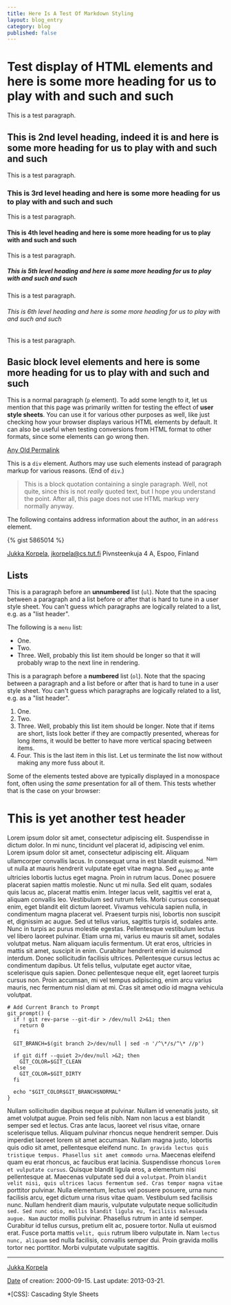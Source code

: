 ```yaml
---
title: Here Is A Test Of Markdown Styling
layout: blog_entry
category: blog
published: false
---
```


# Test display of HTML elements and here is some more heading for us to play with and such and such

This is a test paragraph.

## This is 2nd level heading, indeed it is and here is some more heading for us to play with and such and such

This is a test paragraph.

### This is 3rd level heading and here is some more heading for us to play with and such and such

This is a test paragraph.

#### This is 4th level heading and here is some more heading for us to play with and such and such

This is a test paragraph.

##### This is 5th level heading and here is some more heading for us to play with and such and such

This is a test paragraph.

###### This is 6th level heading and here is some more heading for us to play with and such and such

This is a test paragraph.

## Basic block level elements and here is some more heading for us to play with and such and such

This is a normal paragraph (`p` element). To add some length to it, let us mention that this page was primarily written for testing the effect of **user style sheets**. You can use it for various other purposes as well, like just checking how your browser displays various HTML elements by default. It can also be useful when testing conversions from HTML format to other formats, since some elements can go wrong then.

[Any Old Permalink](http://www.cs.tut.fi/~jkorpela/www/testel.html "Permalink to Test display of HTML elements")

This is a `div` element. Authors may use such elements instead of paragraph markup for various reasons. (End of `div`.)

> This is a block quotation containing a single paragraph. Well, not quite, since this is not _really_ quoted text, but I hope you understand the point. After all, this page does not use HTML markup very normally anyway.

The following contains address information about the author, in an `address` element.

{% gist 5865014 %}

[Jukka Korpela][1], [jkorpela@cs.tut.fi][2]
Pivnsteenkuja 4 A, Espoo, Finland

## Lists

This is a paragraph before an **unnumbered** list (`ul`). Note that the spacing between a paragraph and a list before or after that is hard to tune in a user style sheet. You can't guess which paragraphs are logically related to a list, e.g. as a "list header".

The following is a `menu` list:

* One.
* Two.
* Three. Well, probably this list item should be longer so that it will probably wrap to the next line in rendering.

This is a paragraph before a **numbered** list (`ol`). Note that the spacing between a paragraph and a list before or after that is hard to tune in a user style sheet. You can't guess which paragraphs are logically related to a list, e.g. as a "list header".

1. One.
2. Two.
3. Three. Well, probably this list item should be longer. Note that if items are short, lists look better if they are compactly presented, whereas for long items, it would be better to have more vertical spacing between items.
4. Four. This is the last item in this list. Let us terminate the list now without making any more fuss about it.

Some of the elements tested above are typically displayed in a monospace font, often using the _same_ presentation for all of them. This tests whether that is the case on your browser:

# This is yet another test header

Lorem ipsum dolor sit amet, consectetur adipiscing elit. Suspendisse in dictum dolor. In mi nunc, tincidunt vel placerat id, adipiscing vel enim. Lorem ipsum dolor sit amet, consectetur adipiscing elit. Aliquam ullamcorper convallis lacus. In consequat urna in est blandit euismod. <sup>Nam</sup> ut nulla at mauris hendrerit vulputate eget vitae magna. Sed <sub>eu leo ac</sub> ante ultricies lobortis luctus eget magna. Proin in rutrum lacus. Donec posuere placerat sapien mattis molestie. Nunc ut mi nulla. Sed elit quam, sodales quis lacus ac, placerat mattis enim. Integer lacus velit, sagittis vel erat a, aliquam convallis leo. Vestibulum sed rutrum felis. Morbi cursus consequat enim, eget blandit elit dictum laoreet. Vivamus vehicula sapien nulla, in condimentum magna placerat vel. Praesent turpis nisi, lobortis non suscipit et, dignissim ac augue. Sed ut tellus varius, sagittis turpis id, sodales ante. Nunc in turpis ac purus molestie egestas. Pellentesque vestibulum lectus vel libero laoreet pulvinar. Etiam urna mi, varius eu mauris sit amet, sodales volutpat metus. Nam aliquam iaculis fermentum. Ut erat eros, ultricies in mattis sit amet, suscipit in enim. Curabitur hendrerit enim id euismod interdum. Donec sollicitudin facilisis ultrices. Pellentesque cursus lectus ac condimentum dapibus. Ut felis tellus, vulputate eget auctor vitae, scelerisque quis sapien. Donec pellentesque neque elit, eget laoreet turpis cursus non. Proin accumsan, mi vel tempus adipiscing, enim arcu varius mauris, nec fermentum nisl diam at mi. Cras sit amet odio id magna vehicula volutpat.

    # Add Current Branch to Prompt
    git_prompt() {
      if ! git rev-parse --git-dir > /dev/null 2>&1; then
        return 0
      fi

      GIT_BRANCH=$(git branch 2>/dev/null | sed -n '/^\*/s/^\* //p')

      if git diff --quiet 2>/dev/null >&2; then
        GIT_COLOR=$GIT_CLEAN
      else
        GIT_COLOR=$GIT_DIRTY
      fi

      echo "$GIT_COLOR$GIT_BRANCH$NORMAL"
    }

Nullam sollicitudin dapibus neque at pulvinar. Nullam id venenatis justo, sit amet volutpat augue. Proin sed felis nibh. Nam non lacus a est blandit semper sed et lectus. Cras ante lacus, laoreet vel risus vitae, ornare scelerisque tellus. Aliquam pulvinar rhoncus neque hendrerit semper. Duis imperdiet laoreet lorem sit amet accumsan. Nullam magna justo, lobortis quis odio sit amet, pellentesque eleifend nunc. `In gravida lectus quis tristique tempus. Phasellus sit amet commodo urna`. Maecenas eleifend quam eu erat rhoncus, ac faucibus erat lacinia. Suspendisse rhoncus `lorem et vulputate cursus`. Quisque blandit ligula eros, a elementum nisi pellentesque at. Maecenas vulputate sed dui a `volutpat`. Proin `blandit velit nisi, quis ultrices lacus fermentum sed. Cras tempor magna vitae` porttitor pulvinar. Nulla elementum, lectus vel posuere posuere, urna nunc facilisis arcu, eget dictum urna risus vitae quam. Vestibulum sed facilisis nunc. Nullam hendrerit diam mauris, vulputate vulputate neque sollicitudin `sed. Sed nunc odio, mollis blandit ligula eu, facilisis malesuada augue. Nam` auctor mollis pulvinar. Phasellus rutrum in ante id semper. Curabitur id tellus cursus, pretium elit ac, posuere tortor. Nulla ut euismod erat. Fusce porta mattis `velit, quis` rutrum libero vulputate in. Nam `lectus nunc, aliquam` sed nulla facilisis, convallis semper dui. Proin gravida mollis tortor nec porttitor. Morbi vulputate vulputate sagittis.

* * *

[Jukka Korpela][1]

[ Date][5] of creation: 2000-09-15. Last update: 2013-03-21.

   [1]: http://www.cs.tut.fi/personal.html
   [2]: mailto:jkorpela%40cs.tut.fi
   [3]: http://www.useit.com
   [4]: http://www.cs.tut.fi/links.html
   [5]: http://www.cs.tut.fi/iso8601.html (ISO 8601, the date and time representation standard)

  *[CSS]: Cascading Style Sheets
